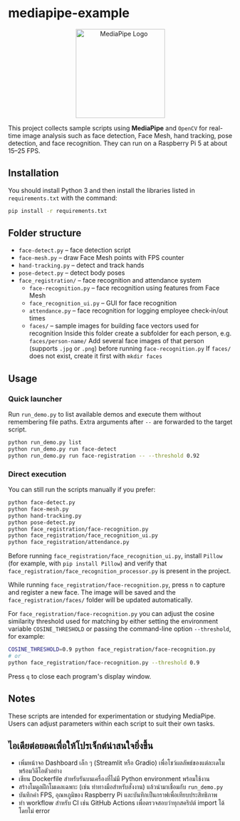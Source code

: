 # mediapipe-example

<p align="center">
  <img src="https://raw.githubusercontent.com/google/mediapipe/master/docs/images/mediapipe_logo_color.png" alt="MediaPipe Logo" width="200">
</p>

This project collects sample scripts using **MediaPipe** and `OpenCV` for real-time image analysis such as face detection, Face Mesh, hand tracking, pose detection, and face recognition. They can run on a Raspberry Pi 5 at about 15–25 FPS.

## Installation

You should install Python 3 and then install the libraries listed in `requirements.txt` with the command:

```bash
pip install -r requirements.txt
```

## Folder structure

- `face-detect.py` – face detection script
- `face-mesh.py` – draw Face Mesh points with FPS counter
- `hand-tracking.py` – detect and track hands
- `pose-detect.py` – detect body poses
- `face_registration/` – face recognition and attendance system
  - `face-recognition.py` – face recognition using features from Face Mesh
  - `face_recognition_ui.py` – GUI for face recognition
  - `attendance.py` – face recognition for logging employee check‑in/out times
  - `faces/` – sample images for building face vectors used for recognition
    Inside this folder create a subfolder for each person, e.g. `faces/person-name/`
    Add several face images of that person (supports `.jpg` or `.png`) before running `face-recognition.py`
    If `faces/` does not exist, create it first with `mkdir faces`

## Usage

### Quick launcher

Run `run_demo.py` to list available demos and execute them without remembering file paths. Extra arguments after `--` are forwarded to the target script.

```bash
python run_demo.py list
python run_demo.py run face-detect
python run_demo.py run face-registration -- --threshold 0.92
```

### Direct execution

You can still run the scripts manually if you prefer:

```bash
python face-detect.py
python face-mesh.py
python hand-tracking.py
python pose-detect.py
python face_registration/face-recognition.py
python face_registration/face_recognition_ui.py
python face_registration/attendance.py
```

Before running `face_registration/face_recognition_ui.py`, install `Pillow` (for example, with `pip install Pillow`) and verify that `face_registration/face_recognition_processor.py` is present in the project.

While running `face_registration/face-recognition.py`, press `n` to capture and register a new face. The image will be saved and the `face_registration/faces/` folder will be updated automatically.

For `face_registration/face-recognition.py` you can adjust the cosine similarity threshold used for matching by either setting the environment variable `COSINE_THRESHOLD` or passing the command-line option `--threshold`, for example:

```bash
COSINE_THRESHOLD=0.9 python face_registration/face-recognition.py
# or
python face_registration/face-recognition.py --threshold 0.9
```

Press `q` to close each program's display window.

## Notes

These scripts are intended for experimentation or studying MediaPipe. Users can adjust parameters within each script to suit their own tasks.

## ไอเดียต่อยอดเพื่อให้โปรเจ็กต์น่าสนใจยิ่งขึ้น

- เพิ่มหน้าจอ Dashboard เล็ก ๆ (Streamlit หรือ Gradio) เพื่อโชว์ผลลัพธ์ของแต่ละเดโมพร้อมวิดีโอตัวอย่าง
- เขียน Dockerfile สำหรับรันบนเครื่องที่ไม่มี Python environment พร้อมใช้งาน
- สร้างโมดูลฝึกโมเดลเฉพาะ (เช่น ท่าทางมือสำหรับสั่งงาน) แล้วนำมาเชื่อมกับ `run_demo.py`
- บันทึกค่า FPS, อุณหภูมิของ Raspberry Pi และบันทึกเป็นกราฟเพื่อเทียบประสิทธิภาพ
- ทำ workflow สำหรับ CI เช่น GitHub Actions เพื่อตรวจสอบว่าทุกสคริปต์ import ได้โดยไม่ error
